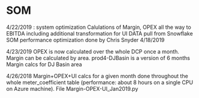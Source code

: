 # SOM 
4/22/2019 : system optimization
Calulations of Margin, OPEX all the way to EBITDA including additional transformation for UI
DATA pull from Snowflake SOM
performance optimization done by Chris Snyder 4/18/2019




4/23/2019
OPEX is now calculated over the whole DCP once a month. Margin can be calculated by area. prod4-DJBasin is a version of 6 months Margin calcs for DJ Basin area 


4/26/2018
Margin+OPEX+UI calcs for a given month done throughout the whole meter_coefficient table (performance: about 8 hours on a single CPU on Azure machine). File Margin-OPEX-UI_Jan2019.py


